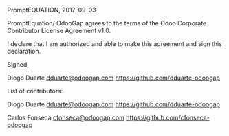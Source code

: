 PromptEQUATION, 2017-09-03

PromptEquation/ OdooGap agrees to the terms of the Odoo Corporate Contributor License
Agreement v1.0.

I declare that I am authorized and able to make this agreement and sign this
declaration.

Signed,

Diogo Duarte dduarte@odoogap.com https://github.com/dduarte-odoogap

List of contributors:

Diogo Duarte dduarte@odoogap.com https://github.com/dduarte-odoogap

Carlos Fonseca cfonseca@odoogap.com https://github.com/cfonseca-odoogap
